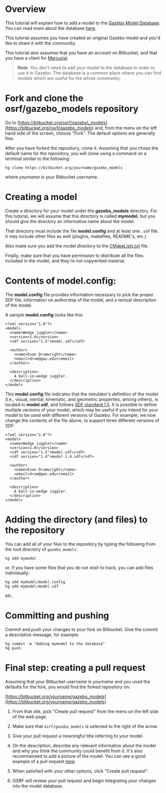 # Overview

This tutorial will explain how to add a model to the
[Gazebo Model Database](http://models.gazebosim.org/).
You can read more about the database
[here](http://gazebosim.org/tutorials?tut=model_structure&cat=build_robot).

This tutorial assumes you have created an original Gazebo model and you'd like
to share it with the community.

This tutorial also assumes that you have an account on Bitbucket, and that you have a client for [Mercurial](http://mercurial.selenic.com).

> **Note**: You don't need to add your model to the database in order to use it
in Gazebo. The database is a common place where you can find models which are
useful for the whole community.

# Fork and clone the osrf/gazebo\_models repository
Go to [https://bitbucket.org/osrf/gazebo\_models](https://bitbucket.org/osrf/gazebo_models) and, from the menu on the left hand side of the screen, choose "Fork". The default options are generally fine.

After you have forked the repository, clone it. Assuming that you chose the
default name for the repository, you will clone using a command on a terminal
similar to the following:

    hg clone https://bitbucket.org/yourname/gazebo_models

where _yourname_ is your Bitbucket username.

# Creating a model

Create a directory for your model under the **gazebo\_models** directory.
For this tutorial, we will assume that this directory is called **mymodel**,
but you should give the directory an informative name about the model.

That directory must include the file **model.config** and at least one `.sdf`
file. It may include other files as well (plugins, makefiles, README's, etc.)

Also make sure you add the model directory to the
[CMakeLists.txt](https://bitbucket.org/osrf/gazebo_models/src/default/CMakeLists.txt?at=default&fileviewer=file-view-default)
file.

Finally, make sure that you have permission to distribute all the files included
in the model, and they're not copywrited material.

# Contents of **model.config**:

The **model.config** file provides information necessary to pick the proper SDF file, information on authorship of the model, and a textual description of the model.

A sample **model.config** looks like this:

    <?xml version="1.0"?>
    <model>
      <name>Wedge juggler</name>
      <version>1.0</version>
      <sdf version="1.5">model.sdf</sdf>

      <author>
        <name>Evan Drumwright</name>
        <email>drum@gwu.edu</email>
      </author>

      <description>
        A ball-in-wedge juggler.
      </description>
    </model>

This **model.config** file indicates that the simulator's definition of the model (i.e., visual, inertial, kinematic, and geometric properties, among others), is located in **model.sdf**, and follows [SDF standard 1.5](http://sdformat.org/spec). It is possible to define multiple versions of your model, which may be useful if you intend for your model to be used with different versions of Gazebo. For example, we now change the contents of the file above, to support three different versions of SDF:

    <?xml version="1.0"?>
    <model>
      <name>Wedge juggler</name>
      <version>1.0</version>
      <sdf version="1.5">model.sdf</sdf>
      <sdf version="1.4">model-1.4.sdf</sdf>

      <author>
        <name>Evan Drumwright</name>
        <email>drum@gwu.edu</email>
      </author>

      <description>
        A ball-in-wedge juggler.
      </description>
    </model>


# Adding the directory (and files) to the repository

You can add all of your files to the repository by typing the following from
the root directory of `gazebo_models`:

    hg add mymodel

or, if you have some files that you do not wish to track, you can add files individually:

    hg add mymodel/model.config
    hg add mymodel/model.sdf
etc.

# Committing and pushing

Commit and push your changes to your fork on Bitbucket. Give the commit a
descriptive message, for example:

    hg commit -m "Adding mymodel to the database"
    hg push

# Final step: creating a pull request

Assuming that your Bitbucket username is _yourname_ and you used the defaults
for the fork, you would find the forked repository on:

[https://bitbucket.org/yourname/gazebo_models](https://bitbucket.org/yourname/gazebo_models)

1. From that site, pick "Create pull request" from the menu on the left side of the web page.

1. Make sure that `osrf/gazebo_models` is selected to the right of the arrow.

1. Give your pull request a meaningful title referring to your model.

1. On the description, describe any relevant information about the model and why
you think the community could benefit from it. It's also recommended to add a
picture of the model. You can see a good example of a pull request
[here](https://bitbucket.org/osrf/gazebo_models/pull-requests/241).

1. When satisfied with your other options, click "Create pull request".

1. OSRF will review your pull request and begin integrating your changes into
the model database.
